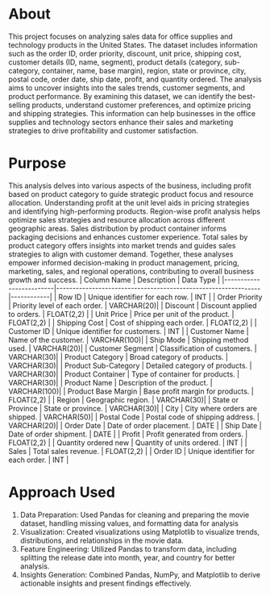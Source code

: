 # About
This project focuses on analyzing sales data for office supplies and technology products in the United States. The dataset includes information such as the order ID, order priority, discount, unit price, shipping cost, customer details (ID, name, segment), product details (category, sub-category, container, name, base margin), region, state or province, city, postal code, order date, ship date, profit, and quantity ordered.
The analysis aims to uncover insights into the sales trends, customer segments, and product performance. By examining this dataset, we can identify the best-selling products, understand customer preferences, and optimize pricing and shipping strategies. This information can help businesses in the office supplies and technology sectors enhance their sales and marketing strategies to drive profitability and customer satisfaction.


# Purpose
This analysis delves into various aspects of the business, including profit based on product category to guide strategic product focus and resource allocation. Understanding profit at the unit level aids in pricing strategies and identifying high-performing products. Region-wise profit analysis helps optimize sales strategies and resource allocation across different geographic areas. Sales distribution by product container informs packaging decisions and enhances customer experience. Total sales by product category offers insights into market trends and guides sales strategies to align with customer demand. Together, these analyses empower informed decision-making in product management, pricing, marketing, sales, and regional operations, contributing to overall business growth and success.
| Column Name             | Description                                                   | Data Type  |
|-------------------------|---------------------------------------------------------------|------------|
| Row ID                  | Unique identifier for each row.                                | INT        |
| Order Priority          | Priority level of each order.                                  | VARCHAR(20)|
| Discount                | Discount applied to orders.                                    | FLOAT(2,2) |
| Unit Price              | Price per unit of the product.                                 | FLOAT(2,2) |
| Shipping Cost           | Cost of shipping each order.                                   | FLOAT(2,2) |
| Customer ID             | Unique identifier for customers.                                | INT        |
| Customer Name           | Name of the customer.                                          | VARCHAR(100)|
| Ship Mode               | Shipping method used.                                          | VARCHAR(20)|
| Customer Segment        | Classification of customers.                                   | VARCHAR(30)|
| Product Category        | Broad category of products.                                    | VARCHAR(30)|
| Product Sub-Category    | Detailed category of products.                                 | VARCHAR(30)|
| Product Container       | Type of container for products.                                | VARCHAR(30)|
| Product Name            | Description of the product.                                     | VARCHAR(100)|
| Product Base Margin     | Base profit margin for products.                               | FLOAT(2,2) |
| Region                  | Geographic region.                                             | VARCHAR(30)|
| State or Province       | State or province.                                             | VARCHAR(30)|
| City                    | City where orders are shipped.                                  | VARCHAR(50)|
| Postal Code             | Postal code of shipping address.                                | VARCHAR(20)|
| Order Date              | Date of order placement.                                       | DATE       |
| Ship Date               | Date of order shipment.                                        | DATE       |
| Profit                  | Profit generated from orders.                                   | FLOAT(2,2) |
| Quantity ordered new    | Quantity of units ordered.                                     | INT        |
| Sales                   | Total sales revenue.                                           | FLOAT(2,2) |
| Order ID                | Unique identifier for each order.                               | INT        |

# Approach Used
1.	Data Preparation: Used Pandas for cleaning and preparing the movie dataset, handling missing values, and formatting data for analysis
2.	Visualization: Created visualizations using Matplotlib to visualize trends, distributions, and relationships in the movie data.
3.	Feature Engineering: Utilized Pandas to transform data, including splitting the release date into month, year, and country for better analysis.
4.	Insights Generation: Combined Pandas, NumPy, and Matplotlib to derive actionable insights and present findings effectively.





